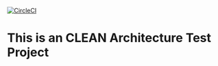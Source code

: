 [![CircleCI](https://circleci.com/gh/angehil/kotlin_clean/tree/master.svg?style=svg)](https://circleci.com/gh/angehil/kotlin_clean/tree/master)

# This is an CLEAN Architecture Test Project
